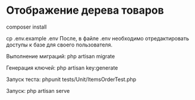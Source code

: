 # Отображение дерева товаров

composer install


cp .env.example .env
После, в файле .env необходимо отредактировать доступы к базе для своего пользователя.

Выполнение миграций:
php artisan migrate

Генерация ключей:
php artisan key:generate

Запуск теста:
phpunit tests/Unit/ItemsOrderTest.php

Запуск:
php artisan serve
